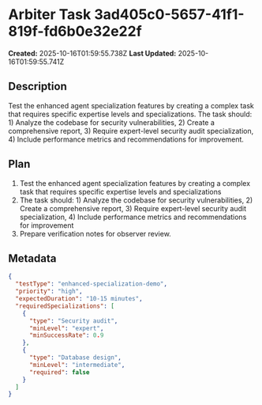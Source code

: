 # Arbiter Task 3ad405c0-5657-41f1-819f-fd6b0e32e22f

**Created:** 2025-10-16T01:59:55.738Z
**Last Updated:** 2025-10-16T01:59:55.741Z

## Description
Test the enhanced agent specialization features by creating a complex task that requires specific expertise levels and specializations. The task should: 1) Analyze the codebase for security vulnerabilities, 2) Create a comprehensive report, 3) Require expert-level security audit specialization, 4) Include performance metrics and recommendations for improvement.

## Plan
1. Test the enhanced agent specialization features by creating a complex task that requires specific expertise levels and specializations
2. The task should: 1) Analyze the codebase for security vulnerabilities, 2) Create a comprehensive report, 3) Require expert-level security audit specialization, 4) Include performance metrics and recommendations for improvement
3. Prepare verification notes for observer review.

## Metadata
```json
{
  "testType": "enhanced-specialization-demo",
  "priority": "high",
  "expectedDuration": "10-15 minutes",
  "requiredSpecializations": [
    {
      "type": "Security audit",
      "minLevel": "expert",
      "minSuccessRate": 0.9
    },
    {
      "type": "Database design",
      "minLevel": "intermediate",
      "required": false
    }
  ]
}
```